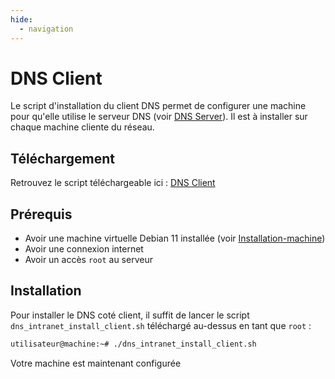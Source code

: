 ```yaml
---
hide:
  - navigation
---
```

# DNS Client

Le script d'installation du client DNS permet de configurer une machine pour qu'elle utilise le serveur DNS (voir [DNS Server](server_intranet.md)). Il est à installer sur chaque machine cliente du réseau.

## Téléchargement

Retrouvez le script téléchargeable ici : [DNS Client](https://raw.githubusercontent.com/AngarosGamer/SAE4/main/dns/dns_intranet/dns_intranet_install_client.sh)

## Prérequis

- Avoir une machine virtuelle Debian 11 installée (voir [Installation-machine](../vm/create.md))
- Avoir une connexion internet
- Avoir un accès `root` au serveur

## Installation

Pour installer le DNS coté client, il suffit de lancer le script `dns_intranet_install_client.sh` téléchargé au-dessus en tant que `root` :

```bash
utilisateur@machine:~# ./dns_intranet_install_client.sh
```

Votre machine est maintenant configurée

